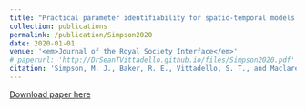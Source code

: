```yaml
---
title: "Practical parameter identifiability for spatio-temporal models of cell invasion"
collection: publications
permalink: /publication/Simpson2020
date: 2020-01-01
venue: '<em>Journal of the Royal Society Interface</em>'
# paperurl: 'http://DrSeanTVittadello.github.io/files/Simpson2020.pdf'
citation: 'Simpson, M. J., Baker, R. E., Vittadello, S. T., and Maclaren, O. J. Practical parameter identifiability for spatio-temporal models of cell invasion. <em>Journal of the Royal Society Interface</em>, 2020, <strong>17</strong>, 20200055.'
---
```

[Download paper here](http://DrSeanTVittadello.github.io/files/Simpson2020.pdf)

